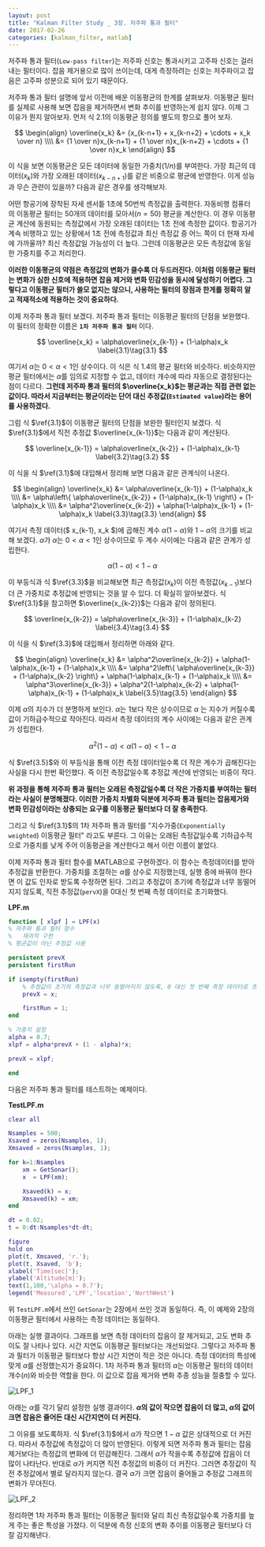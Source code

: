 ```yaml
---
layout: post
title: "Kalman Filter Study _ 3장. 저주파 통과 필터"
date: 2017-02-26
categories: [kalman_filter, matlab]
---
```


저주파 통과 필터(`Low-pass filter`)는 저주파 신호는 통과시키고 고주파 신호는 걸러내는
필터이다. 잡음 제거용으로 많이 쓰이는데, 대게 측정하려는 신호는 저주파이고 잡음은
고주파 성분으로 되어 있기 때문이다.  

저주파 통과 필터 설명에 앞서 이전에 배운 이동평균의 한계를 살펴보자. 이동평균 필터를
실제로 사용해 보면 잡음을 제거하면서 변화 추이를 반영하는게 쉽지 않다. 이제 그 이유가
뭔지 알아보자. 먼저 식 $2.1$의 이동평균 정의를 별도의 항으로 풀어 보자.  

$$
\begin{align}
\overline{x_k} &= {x_{k-n+1} + x_{k-n+2} + \cdots + x_k \over n} \\\\
               &= {1 \over n}x_{k-n+1} + {1 \over n}x_{k-n+2} + \cdots + {1 \over n}x_k
\end{align}
$$

이 식을 보면 이동평균은 모든 데이터에 동일한 가중치($1/n$)를 부여한다. 가장 최근의
데이터($x_k$)와 가장 오래된 데이터($x_{k-n+1}$)를 같은 비중으로 평균에 반영한다.
이게 성능과 무슨 관련이 있을까? 다음과 같은 경우를 생각해보자.  

어떤 항공기에 장착된 자세 센서틑 $1$초에 $50$번씩 측정값을 출력한다. 자동비행 컴퓨터의
이동평균 필터는 $50$개의 데이터를 모아서($n=50$) 평균을 계산한다. 이 경우 이동평균
계산에 동원되는 측정값에서 가장 오래된 데이터는 $1$초 전에 측정한 값이다. 항공기가 계속
비행하고 있는 상황에서 $1$초 전에 측정값과 최신 측정값 중 어느 쪽이 더 현재 자세에
가까울까? 최신 측정값일 가능성이 더 높다. 그런데 이동평균은 모든 측정값에 동일한
가중치를 주고 처리한다.  

**이러한 이동평균의 약점은 측정값의 변화가 클수록 더 두드러진다. 이처럼 이동평균 필터는
변화가 심한 신호에 적용하면 잡음 제거와 변화 민감성을 동시에 달성하기 어렵다. 그렇다고
이동평균 필터가 쓸모 없지는 않으니, 사용하는 필터의 장점과 한게를 정확히 알고 적재적소에
적용하는 것이 중요하다.**  

이제 저주파 통과 필터 보겠다. 저주파 통과 필터는 이동평균 필터의 단점을 보완했다.
이 필터의 정확한 이름은 **`1차 저주파 통과 필터`** 이다.  

$$
\overline{x_k} = \alpha\overline{x_{k-1}} + (1-\alpha)x_k \label{3.1}\tag{3.1}
$$

여기서 $\alpha$는 $0 < \alpha < 1$인 상수이다. 이 식은 식 $1.4$의 평균 필터와 비슷하다.
비슷하지만 평균 필터에서는 $\alpha$를 임의로 지정할 수 없고, 데이터 개수에 따라 자동으로
결정된다는 점이 다르다. **그런데 저주파 통과 필터의 $\overline{x_k}$는 평균과는 직접 관련
없는 값이다. 따라서 지금부터는 평균이라는 단어 대신 추정값(`Estimated value`)라는 용어를
사용하겠다.**  

그럼 식 $\ref{3.1}$이 이동평균 필터의 단점을 보완한 필터인지 보겠다. 식 $\ref{3.1}$에서
직전 추정값 $\overline{x_{k-1}}$는 다음과 같이 계산된다.  

$$
\overline{x_{k-1}} = \alpha\overline{x_{k-2}} + (1-\alpha)x_{k-1} \label{3.2}\tag{3.2}
$$

이 식을 식 $\ref{3.1}$에 대입해서 정리해 보면 다음과 같은 관계식이 나온다.  

$$
\begin{align}
\overline{x_k} &= \alpha\overline{x_{k-1}} + (1-\alpha)x_k \\\\
               &= \alpha\left\{ \alpha\overline{x_{k-2}} + (1-\alpha)x_{k-1} \right\} + (1-\alpha)x_k \\\\
               &= \alpha^2\overline{x_{k-2}} + \alpha(1-\alpha)x_{k-1} + (1-\alpha)x_k \label{3.3}\tag{3.3}
\end{align}
$$

여기서 측정 데이터($ x_{k-1}, x_k $)에 곱해진 계수 $\alpha(1-\alpha)$와 $1-\alpha$의
크기를 비교해 보겠다. $\alpha$가 $\alpha$는 $0 < \alpha < 1$인 상수이므로 두 계수
사이에는 다음과 같은 관계가 성립한다.  

$$
\alpha(1-\alpha) < 1-\alpha
$$

이 부등식과 식 $\ref{3.3}$을 비교해보면 최근 측정값($x_k$)이 이전 측정값($x_{k-1}$)보다
더 큰 가중치로 추정값에 반영되는 것을 알 수 있다. 더 확실히 알아보겠다. 식 $\ref{3.1}$을
참고하면 $\overline{x_{k-2}}$는 다음과 같이 정의된다.  

$$
\overline{x_{k-2}} = \alpha\overline{x_{k-3}} + (1-\alpha)x_{k-2} \label{3.4}\tag{3.4}
$$

이 식을 식 $\ref{3.3}$에 대입해서 정리하면 아래와 같다.  

$$
\begin{align}
\overline{x_k} &= \alpha^2\overline{x_{k-2}} + \alpha(1-\alpha)x_{k-1} + (1-\alpha)x_k \\\\
               &= \alpha^2\left\{ \alpha\overline{x_{k-3}} + (1-\alpha)x_{k-2} \right\} + \alpha(1-\alpha)x_{k-1} + (1-\alpha)x_k \\\\
               &= \alpha^3\overline{x_{k-3}} + \alpha^2(1-\alpha)x_{k-2} + \alpha(1-\alpha)x_{k-1} + (1-\alpha)x_k \label{3.5}\tag{3.5}
\end{align}
$$

이제 $\alpha$의 지수가 더 분명하게 보인다. $\alpha$는 $1$보다 작은 상수이므로 $\alpha$
는 지수가 커질수록 값이 기하급수적으로 작아진다. 따라서 측정 데이터의 계수 사이에는
다음과 같은 관계가 성립한다.  

$$
\alpha^2(1-\alpha) < \alpha(1-\alpha) < 1-\alpha
$$

식 $\ref{3.5}$와 이 부등식을 통해 이전 측정 데이터일수록 더 작은 계수가 곱해진다는
사실을 다시 한번 확인했다. 즉 이전 측정값일수록 추정값 계산에 반영되는 비중이 작다.  

**위 과정을 통해 저주파 통과 필터는 오래된 측정값일수록 더 작은 가중치를 부여하는 필터라는
사실이 분명해졌다. 이러한 가중치 차별화 덕분에 저주파 통과 필터는 잡음제거와 변화
민감성이라는 상충되는 요구를 이동평균 필터보다 더 잘 충족한다.**  

그리고 식 $\ref{3.1}$의 1차 저주파 통과 필터를 "지수가중(`Exponentially weighted`)
이동평균 필터" 라고도 부른다. 그 이유는 오래된 측정값일수록 기하급수적으로 가중치를
낮게 주어 이동평균을 계산한다고 해서 이런 이름이 붙었다.  

이제 저주파 통과 필터 함수를 MATLAB으로 구현하겠다. 이 함수는 측정데이터를 받아 추정값을
반환한다. 가중치를 조절하는 $\alpha$를 상수로 지정했는데, 실행 중에 바꿔야 한다면 이
값도 인자로 받도록 수정하면 된다. 그리고 추정값이 초기에 측정값과 너무 동떨어지지 않도록,
직전 추정값(`pervX`)을 $0$대신 첫 번째 측정 데이터로 초기화했다.  

**LPF.m**

```matlab
function [ xlpf ] = LPF(x)
% 저주파 통과 필터 함수
%   재귀적 구현
% 평균값이 아닌 추정값 사용

persistent prevX
persistent firstRun

if isempty(firstRun)
    % 추정값이 초기의 측정값과 너무 동떨어지지 않도록, 0 대신 첫 번째 측정 데이터로 초기화함
    prevX = x;

    firstRun = 1;
end

% 가중치 설정
alpha = 0.7;
xlpf = alpha*prevX + (1 - alpha)*x;

prevX = xlpf;

end
```


다음은 저주파 통과 필터를 테스트하는 예제이다.  

**TestLPF.m**

```matlab
clear all

Nsamples = 500;
Xsaved = zeros(Nsamples, 1);
Xmsaved = zeros(Nsamples, 1);

for k=1:Nsamples
    xm = GetSonar();
    x  = LPF(xm);

    Xsaved(k) = x;
    Xmsaved(k) = xm;
end

dt = 0.02;
t = 0:dt:Nsamples*dt-dt;

figure
hold on
plot(t, Xmsaved, 'r.');
plot(t, Xsaved, 'b');
xlabel('Time[sec]');
ylabel('Altitude[m]');
text(1,100,'\alpha = 0.7');
legend('Measured','LPF','location','NorthWest')
```


위 `TestLPF.m`에서 쓰인 `GetSonar`는 2장에서 쓰인 것과 동일하다. 즉, 이 예제와 2장의
이동평균 필터에서 사용하는 측정 데이터는 동일하다.  

아래는 실행 결과이다. 그래프를 보면 측정 데이터의 잡음이 잘 제거되고, 고도 변화 추이도
잘 나타나 있다. 시간 지연도 이동평균 필터보다는 개선되었다. 그렇다고 저주파 통과 필터가
이동평균 필터보다 항상 시간 지연이 적은 것은 아니다. 측정 데이터의 특성에 맞게 $\alpha$를
선정했는지가 중요하다. 1차 저주파 통과 필터의 $\alpha$는 이동평균 필터의 데이터
개수($n$)와 비슷한 역할을 한다. 이 값으로 잡음 제거와 변화 추종 성능을 절충할 수 있다.  

![LPF_1](https://raw.githubusercontent.com/RoyalAzalea/RoyalAzalea.github.io/master/static/img/_posts/kalman-filter-study/LPF_1.PNG)  

아래는 $\alpha$를 각기 달리 설정한 실행 결과이다. **$\alpha$의 값이 작으면 잡음이 더
많고, $\alpha$의 값이 크면 잡음은 줄어든 대신 시간지연이 더 커진다.**  

그 이유를 보도록하자. 식 $\ref{3.1}$에서 $\alpha$가 작으면 $1-\alpha$ 값은 상대적으로
더 커진다. 따라서 추정값에 측정값이 더 많이 반영된다. 이렇게 되면 저주파 통과 필터는 잡음
제거보다는 측정값의 변화에 더 민감해진다. 그래서 $\alpha$가 작을수록 추정값에 잡음이
더 많이 나타난다.  반대로 $\alpha$가 커지면 직전 추정값의 비중이 더 커진다. 그러면
추정값이 직전 추정값에서 별로 달라지지 않는다. 결국 $\alpha$가 크면 잡음이 줄어들고
추정값 그래프의 변화가 무뎌진다.  

![LPF_2](https://raw.githubusercontent.com/RoyalAzalea/RoyalAzalea.github.io/master/static/img/_posts/kalman-filter-study/LPF_2.PNG)  

정리하면 1차 저주파 통과 필터는 이동평균 필터와 달리 최신 측정값일수록 가중치를 높게 주는
좋은 특성을 가졌다. 이 덕분에 측정 신호의 변화 추이를 이동평균 필터보다 더 잘 감지해낸다.
